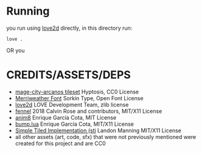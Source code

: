 # Running
you run using [love2d](https://love2d.org) directly, in this directory run:
```
love .
```

OR you 



# CREDITS/ASSETS/DEPS

- [mage-city-arcanos tileset](https://opengameart.org/content/mage-city-arcanos) Hyptosis, CC0 License
- [Merriweather Font](https://fonts.google.com/specimen/Merriweather) Sorkin Type, Open Font License
- [love2d](https://love2d.org) LOVE Development Team, zlib license
- [fennel](https://github.com/bakpakin/Fennel) 2018 Calvin Rose and contributors, MIT/X11 License
- [anim8](https://github.com/kikito/anim8) Enrique García Cota, MIT License
- [bump.lua](https://github.com/kikito/bump.lua) Enrique García Cota, MIT/X11 License
- [Simple Tiled Implementation (sti](https://github.com/Karai17/Simple-Tiled-Implementation) Landon Manning MIT/X11 License
- all other assets (art, code, sfx) that were not previously mentioned were created for this project and are CC0